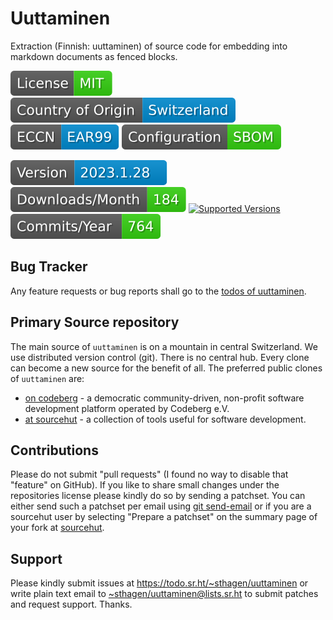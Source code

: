 # Uuttaminen

Extraction (Finnish: uuttaminen) of source code for embedding into markdown documents as fenced blocks.

[![license](badges/license-spdx-mit.svg)](https://git.sr.ht/~sthagen/uuttaminen/tree/default/item/LICENSE)
[![Country of Origin](badges/country-of-origin-name-switzerland-neutral.svg)](https://git.sr.ht/~sthagen/uuttaminen/tree/default/item/COUNTRY-OF-ORIGIN)
[![Export Classification Control Number (ECCN)](badges/export-control-classification-number_eccn-ear99-neutral.svg)](https://git.sr.ht/~sthagen/uuttaminen/tree/default/item/EXPORT-CONTROL-CLASSIFICATION-NUMBER)
[![Configuration](badges/configuration-sbom.svg)](third-party/index.html)

[![Version](badges/latest-release.svg)](https://pypi.python.org/pypi/uuttaminen/)
[![Downloads](badges/downloads-per-month.svg)](https://pepy.tech/project/uuttaminen)
[![Supported Versions](https://img.shields.io/pypi/pyversions/uuttaminen.svg?style=flat)](https://pypi.python.org/pypi/uuttaminen/)
[![Maintenance Status](badges/commits-per-year.svg)](https://git.sr.ht/~sthagen/uuttaminen/log)

## Bug Tracker

Any feature requests or bug reports shall go to the [todos of uuttaminen](https://todo.sr.ht/~sthagen/uuttaminen).

## Primary Source repository

The main source of `uuttaminen` is on a mountain in central Switzerland.
We use distributed version control (git).
There is no central hub.
Every clone can become a new source for the benefit of all.
The preferred public clones of `uuttaminen` are:

* [on codeberg](https://codeberg.org/sthagen/uuttaminen) - a democratic community-driven, non-profit software development platform operated by Codeberg e.V.
* [at sourcehut](https://git.sr.ht/~sthagen/uuttaminen) - a collection of tools useful for software development.

## Contributions

Please do not submit "pull requests" (I found no way to disable that "feature" on GitHub).
If you like to share small changes under the repositories license please kindly do so by sending a patchset.
You can either send such a patchset per email using [git send-email](https://git-send-email.io) or 
if you are a sourcehut user by selecting "Prepare a patchset" on the summary page of your fork at [sourcehut](https://git.sr.ht/).

## Support

Please kindly submit issues at <https://todo.sr.ht/~sthagen/uuttaminen> or write plain text email to <~sthagen/uuttaminen@lists.sr.ht> to submit patches and request support. Thanks.
